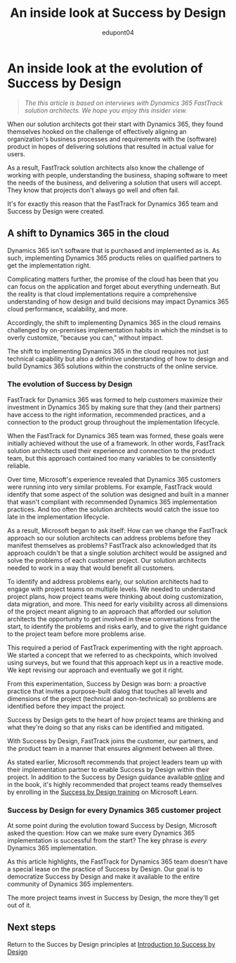 ﻿---
title:  An inside look at Success by Design
description: Get an inside view at how Success by Design came about inside Microsoft, and how it's evolving.
ms.date: 03/24/2023
ms.topic: conceptual
author: edupont04
ms.author: veneva
ms.reviewer: edupont
---

# An inside look at the evolution of Success by Design

> *The this article is based on interviews with Dynamics 365 FastTrack solution architects. We hope you enjoy this insider view.*

When our solution architects got their start with Dynamics 365, they found themselves hooked on the challenge of effectively aligning an organization's business processes and requirements with the (software) product in hopes of delivering solutions that resulted in actual value for users.

As a result, FastTrack solution architects also know the challenge of working with people, understanding the business, shaping software to meet the needs of the business, and delivering a solution that users will accept. They know that projects don't always go well and often fail.

It's for exactly this reason that the FastTrack for Dynamics 365 team and Success by Design were created.

## A shift to Dynamics 365 in the cloud

Dynamics 365 isn't software that is purchased and implemented as is. As such, implementing Dynamics 365 products relies on qualified partners to get the implementation right.

Complicating matters further, the promise of the cloud has been that you can focus on the application and forget about everything underneath. But the reality is that cloud implementations require a comprehensive understanding of how design and build decisions may impact Dynamics 365 cloud performance, scalability, and more.

Accordingly, the shift to implementing Dynamics 365 in the cloud remains challenged by on-premises implementation habits in which the mindset is to overly customize, "because you can," without impact.

The shift to implementing Dynamics 365 in the cloud requires not just technical capability but also a definitive understanding of how to design and build Dynamics 365 solutions within the constructs of the online service.

### The evolution of Success by Design

FastTrack for Dynamics 365 was formed to help customers maximize their investment in Dynamics 365 by making sure that they (and their partners) have access to the right information, recommended practices, and a connection to the product group throughout the implementation lifecycle.

When the FastTrack for Dynamics 365 team was formed, these goals were initially achieved without the use of a framework. In other words, FastTrack solution architects used their experience and connection to the product team, but this approach contained too many variables to be consistently reliable.

Over time, Microsoft's experience revealed that Dynamics 365 customers were running into very similar problems. For example, FastTrack would identify that some aspect of the solution was designed and built in a manner that wasn't compliant with recommended Dynamics 365 implementation practices. And too often the solution architects would catch the issue too late in the implementation lifecycle.

As a result, Microsoft began to ask itself: How can we change the FastTrack approach so our solution architects can address problems before they manifest themselves as problems? FastTrack also acknowledged that its approach couldn't be that a single solution architect would be assigned and solve the problems of each customer project. Our solution architects needed to work in a way that would benefit all customers.

To identify and address problems early, our solution architects had to engage with project teams on multiple levels. We needed to understand project plans, how project teams were thinking about doing customization, data migration, and more. This need for early visibility across all dimensions of the project meant aligning to an approach that afforded our solution architects the opportunity to get involved in these conversations from the start, to identify the problems and risks early, and to give the right guidance to the project team before more problems arise.

This required a period of FastTrack experimenting with the right approach. We started a concept that we referred to as checkpoints, which involved using surveys, but we found that this approach kept us in a reactive mode. We kept revising our approach and eventually we got it right.

From this experimentation, Success by Design was born: a proactive practice that invites a purpose-built dialog that touches all levels and dimensions of the project (technical and non-technical) so problems are identified before they impact the project.

Success by Design gets to the heart of how project teams are thinking and what they're doing so that any risks can be identified and mitigated.

With Success by Design, FastTrack joins the customer, our partners, and the product team in a manner that ensures alignment between all three.

As stated earlier, Microsoft recommends that project leaders team up with their implementation partner to enable Success by Design within their project. In addition to the Success by Design guidance available [online](success-by-design.md) and in the book, it's highly recommended that project teams ready themselves by enrolling in the [Success by Design training](/learn/modules/success-by-design/) on Microsoft Learn.

### Success by Design for every Dynamics 365 customer project

At some point during the evolution toward Success by Design, Microsoft asked the question: How can we make sure every Dynamics 365 implementation is successful from the start? The key phrase is *every* Dynamics 365 implementation.

As this article highlights, the FastTrack for Dynamics 365 team doesn't have a special lease on the practice of Success by Design. Our goal is to democratize Success by Design and make it available to the entire community of Dynamics 365 implementers.

The more project teams invest in Success by Design, the more they'll get out of it.

## Next steps

Return to the Succes by Design principles at [Introduction to Success by Design](success-by-design.md)  
